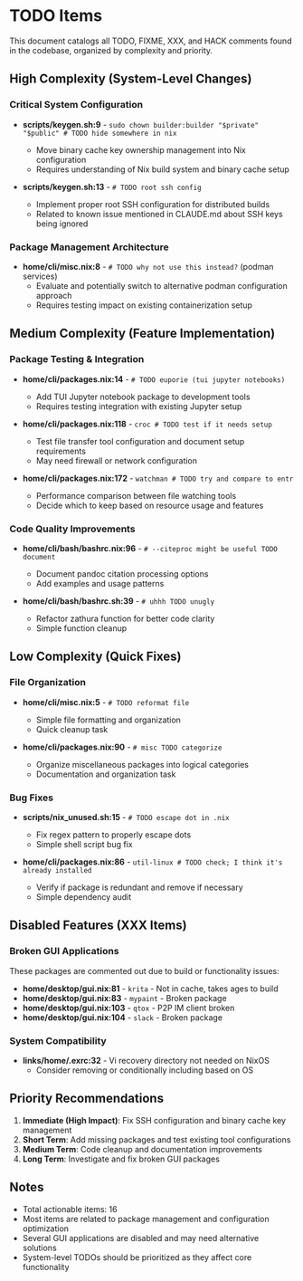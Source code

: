 # TODO Items

This document catalogs all TODO, FIXME, XXX, and HACK comments found in the
codebase, organized by complexity and priority.

## High Complexity (System-Level Changes)

### Critical System Configuration

- **scripts/keygen.sh:9** -
  `sudo chown builder:builder "$private" "$public" # TODO hide somewhere in nix`

  - Move binary cache key ownership management into Nix configuration
  - Requires understanding of Nix build system and binary cache setup

- **scripts/keygen.sh:13** - `# TODO root ssh config`

  - Implement proper root SSH configuration for distributed builds
  - Related to known issue mentioned in CLAUDE.md about SSH keys being ignored

### Package Management Architecture

- **home/cli/misc.nix:8** - `# TODO why not use this instead?` (podman services)
  - Evaluate and potentially switch to alternative podman configuration approach
  - Requires testing impact on existing containerization setup

## Medium Complexity (Feature Implementation)

### Package Testing & Integration

- **home/cli/packages.nix:14** - `# TODO euporie (tui jupyter notebooks)`

  - Add TUI Jupyter notebook package to development tools
  - Requires testing integration with existing Jupyter setup

- **home/cli/packages.nix:118** - `croc # TODO test if it needs setup`

  - Test file transfer tool configuration and document setup requirements
  - May need firewall or network configuration

- **home/cli/packages.nix:172** - `watchman # TODO try and compare to entr`

  - Performance comparison between file watching tools
  - Decide which to keep based on resource usage and features

### Code Quality Improvements

- **home/cli/bash/bashrc.nix:96** - `# --citeproc might be useful TODO document`

  - Document pandoc citation processing options
  - Add examples and usage patterns

- **home/cli/bash/bashrc.sh:39** - `# uhhh TODO unugly`

  - Refactor zathura function for better code clarity
  - Simple function cleanup

## Low Complexity (Quick Fixes)

### File Organization

- **home/cli/misc.nix:5** - `# TODO reformat file`

  - Simple file formatting and organization
  - Quick cleanup task

- **home/cli/packages.nix:90** - `# misc TODO categorize`

  - Organize miscellaneous packages into logical categories
  - Documentation and organization task

### Bug Fixes

- **scripts/nix_unused.sh:15** - `# TODO escape dot in .nix`

  - Fix regex pattern to properly escape dots
  - Simple shell script bug fix

- **home/cli/packages.nix:86** -
  `util-linux # TODO check; I think it's already installed`

  - Verify if package is redundant and remove if necessary
  - Simple dependency audit

## Disabled Features (XXX Items)

### Broken GUI Applications

These packages are commented out due to build or functionality issues:

- **home/desktop/gui.nix:81** - `krita` - Not in cache, takes ages to build
- **home/desktop/gui.nix:83** - `mypaint` - Broken package
- **home/desktop/gui.nix:103** - `qtox` - P2P IM client broken
- **home/desktop/gui.nix:104** - `slack` - Broken package

### System Compatibility

- **links/home/.exrc:32** - Vi recovery directory not needed on NixOS
  - Consider removing or conditionally including based on OS

## Priority Recommendations

1. **Immediate (High Impact)**: Fix SSH configuration and binary cache key
   management
2. **Short Term**: Add missing packages and test existing tool configurations
3. **Medium Term**: Code cleanup and documentation improvements
4. **Long Term**: Investigate and fix broken GUI packages

## Notes

- Total actionable items: 16
- Most items are related to package management and configuration optimization
- Several GUI applications are disabled and may need alternative solutions
- System-level TODOs should be prioritized as they affect core functionality
